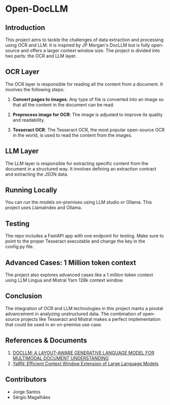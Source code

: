 # Open-DocLLM

## Introduction
This project aims to tackle the challenges of data extraction and processing using OCR and LLM. It is inspired by JP Morgan's DocLLM but is fully open-source and offers a larger context window size. The project is divided into two parts: the OCR and LLM layer.

## OCR Layer
The OCR layer is responsible for reading all the content from a document. It involves the following steps:

1. **Convert pages to images**: Any type of file is converted into an image so that all the content in the document can be read.

2. **Preprocess image for OCR**: The image is adjusted to improve its quality and readability.

3. **Tesseract OCR**: The Tesseract OCR, the most popular open-source OCR in the world, is used to read the content from the images.

## LLM Layer
The LLM layer is responsible for extracting specific content from the document in a structured way. It involves defining an extraction contract and extracting the JSON data.

## Running Locally
You can run the models on-premises using LLM studio or Ollama. This project uses LlamaIndex and Ollama.

## Testing
The repo includes a FastAPI app with one endpoint for testing. Make sure to point to the proper Tesseract executable and change the key in the config.py file.

## Advanced Cases: 1 Million token context
The project also explores advanced cases like a 1 million token context using LLM Lingua and Mistral Yarn 128k context window.

## Conclusion
The integration of OCR and LLM technologies in this project marks a pivotal advancement in analyzing unstructured data. The combination of open-source projects like Tesseract and Mistral makes a perfect implementation that could be used in an on-premise use case.

## References & Documents 
1. [DOCLLM: A LAYOUT-AWARE GENERATIVE LANGUAGE MODEL FOR MULTIMODAL DOCUMENT UNDERSTANDING](https://arxiv.org/pdf/2401.00908.pdf)
2. [YaRN: Efficient Context Window Extension of Large Language Models](https://arxiv.org/pdf/2309.00071.pdf)

## Contributors
- Jorge Santos
- Sérgio Magalhães